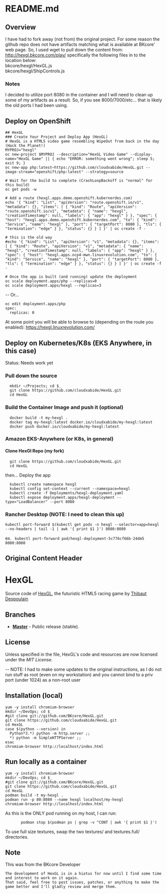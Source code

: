 # README.md

## Overview
I have had to fork away (not from) the original project.  For some reason the github repo does not have artifacts matching what is available at BKcore' web page.  So, I used wget to pull down the content from:  
http://hexgl.bkcore.com/play/ 
specifically the following files in to the location below:  
bkcore/hexgl/HexGL.js  
bkcore/hexgl/ShipControls.js

### Notes
I decided to utilize port 8080 in the container and I will need to clean up some of my artifacts as a result.  So, if you see 8000/7000/etc... that is likely the old ports I had been using.

## Deploy on OpenShift
```
## HexGL
### Create Your Project and Deploy App (HexGL)
# HexGL is a HTML5 video game resembling WipeOut from back in the day (Hack the Planet!)
MYPROJ="hexgl"
oc new-project $MYPROJ --description="HexGL Video Game" --display-name="HexGL Game" || { echo "ERROR: something went wrong"; sleep 5; exit 9; }
oc new-app php:latest~https://github.com/cloudxabide/HexGL.git --image-stream="openshift/php:latest" --strategy=source

# Wait for the build to complete (CrashLoopBackoff is "normal" for this build)
oc get pods -w

# Add a route (hexgl.apps.demo.openshift.kubernerdes.com)
echo '{ "kind": "List", "apiVersion": "route.openshift.io/v1", "metadata": {}, "items": [ { "kind": "Route", "apiVersion": "route.openshift.io/v1", "metadata": { "name": "hexgl", "creationTimestamp": null, "labels": { "app": "hexgl" } }, "spec": { "host": "hexgl.apps.demo.openshift.kubernerdes.com", "to": { "kind": "Service", "name": "hexgl" }, "port": { "targetPort": 8080 }, "tls": { "termination": "edge" } }, "status": {} } ] }' | oc create -f -

# this is the old way
#echo '{ "kind": "List", "apiVersion": "v1", "metadata": {}, "items": [ { "kind": "Route", "apiVersion": "v1", "metadata": { "name": "hexgl", "creationTimestamp": null, "labels": { "app": "hexgl" } }, "spec": { "host": "hexgl.apps.ocp4-mwn.linuxrevolution.com", "to": { "kind": "Service", "name": "hexgl" }, "port": { "targetPort": 8080 }, "tls": { "termination": "edge" } }, "status": {} } ] }' | oc create -f -

# Once the app is built (and running) update the deployment
oc scale deployment.apps/php --replicas=0
oc scale deployment.apps/hexgl --replicas=3
```

-- Or...
```
oc edit deployment.apps/php
spec:
  replicas: 0
```

At some point you will be able to browse to (depending on the route you enabled):
https://hexgl.linuxrevolution.com/

## Deploy on Kubernetes/K8s (EKS Anywhere, in this case)
Status:  Needs work yet
### Pull down the source
```
  mkdir ~/Projects; cd $_
  git clone https://github.com/cloudxabide/HexGL.git
  cd HexGL
```

### Build the Container Image and push it (optional)
```
  docker build -t my-hexgl .
  docker tag my-hexgl:latest docker.io/cloudxabide/my-hexgl:latest
  docker push docker.io/cloudxabide/my-hexgl:latest
```

### Amazon EKS-Anywhere (or K8s, in general)
#### Clone HexGl Repo (my fork)
```
  git clone https://github.com/cloudxabide/HexGL.git
  cd HexGL
```
then... Deploy the app
```
  kubectl create namespace hexgl
  kubectl config set-context --current --namespace=hexgl
  kubectl create -f Deployments/hexgl-deployment.yaml        
  kubectl expose deployment.apps/hexgl-deployment --type="LoadBalancer" --port 8080
```

### Rancher Desktop (NOTE: I need to clean this up)
```
kubectl port-forward $(kubectl get pods -n hexgl --selector=app=hexgl --no-headers | tail -1 | awk '{ print $1 }') 8080:8080
```

ex. ` kubectl port-forward pod/hexgl-deployment-5c776cf66b-24dm5 8080:8080`

## Original Content Header
HexGL
=========

Source code of [HexGL](http://hexgl.bkcore.com), the futuristic HTML5 racing game by [Thibaut Despoulain](http://bkcore.com)

## Branches
  * **[Master](https://github.com/BKcore/HexGL)** - Public release (stable).

## License

Unless specified in the file, HexGL's code and resources are now licensed under the *MIT License*.

-- NOTE: I had to make some updates to the original instructions, as I do not run stuff as root (even on my workstation) and you cannot bind to a priv port (under 1024) as a non-root user

## Installation (local)
```
yum -y install chromium-browser
mkdir ~/DevOps; cd $_ 
#git clone git://github.com/BKcore/HexGL.git
git clone https://github.com/cloudxabide/HexGL.git
cd HexGL
case $(python --version) in 
  Python*3.*) python -m http.server ;;
  *) python -m SimpleHTTPServer ;;
esac
chromium-browser http://localhost/index.html
```

## Run locally as a container
```
yum -y install chromium-browser
mkdir ~/DevOps; cd $_
#git clone git://github.com/BKcore/HexGL.git
git clone https://github.com/cloudxabide/HexGL.git
cd HexGL
podman build -t my-hexgl .
podman run -p 80:8080 --name hexgl localhost/my-hexgl
chromium-browser http://localhost/index.html
```
        
As this is the ONLY pod running on my host, I can run: 
```
       podman stop $(podman ps | grep -v ^CONT | awk '{ print $1 }')
```

To use full size textures, swap the two textures/ and textures.full/ directories.

## Note

This was from the BKcore Developer
```
The development of HexGL is in a hiatus for now until I find some time and interest to work on it again.
That said, feel free to post issues, patches, or anything to make the game better and I'll gladly review and merge them.
```
